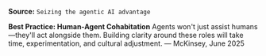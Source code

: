 **Source:** `Seizing the agentic AI advantage`

**Best Practice: Human-Agent Cohabitation**
Agents won't just assist humans—they'll act alongside them. Building clarity around these roles will take time, experimentation, and cultural adjustment. — McKinsey, June 2025

